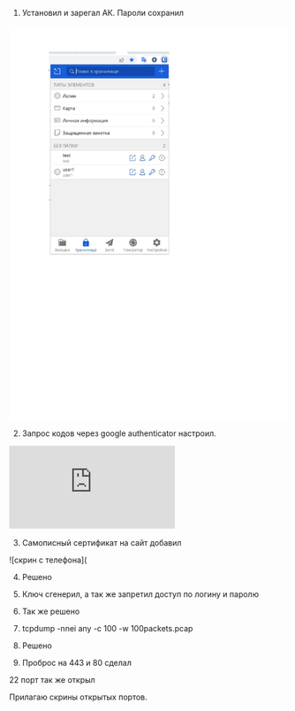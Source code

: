 
1) Установил и зарегал АК. Пароли сохранил


![скрин виджета](https://github.com/d-dev23/dz-net/blob/main/%D1%81%D0%B5%D1%82%D0%B83_page-0001.jpg)


2) Запрос кодов через google authenticator настроил.

![скрин с телефона](https://github.com/d-dev23/dz-net/blob/main/%D1%81%D0%B5%D1%82%D0%B834.pdf)

3) Самописный сертификат на сайт добавил 

![скрин с телефона](


4) Решено


5) Ключ сгенерил, а так же запретил доступ по логину и паролю




6) Так же решено 


7) tcpdump -nnei any -c 100 -w 100packets.pcap



8) Решено 

9) Проброс на 443 и 80 сделал 

22 порт так же открыл 


Прилагаю скрины открытых портов.



